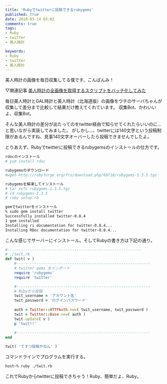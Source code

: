 ```yaml
---
title: 'Rubyでtwitterに投稿できるrubygems'
published: true
date: 2010-03-14 03:02
comments: true
tags:
- Ruby
- twitter
- 美人時計

keywords:
- Ruby
- twitter
- 美人時計
---
```

美人時計の画像を毎日収集してる僕です、こんばんみ！

▽関連記事
[美人時計の全画像を取得するスクリプトをバッチ化してみた](http://hiropo.co.uk/archives/331 "美人時計の全画像を取得するスクリプトをバッチ化してみた")

毎日美人時計とGAL時計と美人時計（北海道版）の画像をウチのサーバちゃんが収集して差分まで比較して結果だけ教えてくれています。
収集Bot、かわいいよ、収集Bot。

そんな美人時計の差分が出たってのをtwitter経由で知らせてくれたらいいのに…と思いながら実装してみました。
がしかし…、twitterには140文字という投稿制限があるんですね、見事140文字オーバーしたら投稿できませんでしたよ。

とりあえず、Rubyでtwitterに投稿できるrubygemsのインストールの仕方です。

```sh
rdocのインストール
# yum install rdoc

rubygemsのダウンロード
#wget http://rubyforge.org/frs/download.php/60718/rubygems-1.3.5.tgz

rubygemsを解凍してインストール
# tar xvfz rubygems-1.3.5.tgz
# cd rubygems-1.3.5
# ruby setup.rb

gemでtwitterをインストール
% sudo gem install twitter
Successfully installed twitter-0.8.4
1 gem installed
Installing ri documentation for twitter-0.8.4...
Installing RDoc documentation for twitter-0.8.4...
```

こんな感じでサーバーにインストール。そしてRubyの書き方は下記の通り。

```ruby
#------------------------------------------------------------
# ./twit.rb
def twit( v )
	#------------------------------------------------------------
	# twitter gems をインポート
	require 'rubygems'
	require 'twitter'

	#------------------------------------------------------------
	# Rubyから投稿
	twit_username = 'アカウント名'
	twit_password = 'ログインパスワード'
	
	auth = Twitter::HTTPAuth.new( twit_username, twit_password )
	twit = Twitter::Base.new( auth )
	twit.update( v )
	p 'twit!!'
	
	#------------------------------------------------------------
end

twit( 'てすつ投稿やねん' )
```

コマンドラインでプログラムを実行する。

```sh
host~% ruby ./twit.rb
```


これでRubyからtwitterに投稿できちゃう！Ruby、簡単だよ、Ruby。